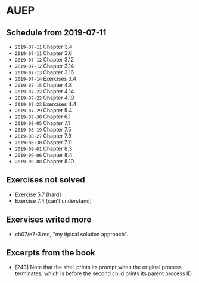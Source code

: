 # AUEP

## Schedule from 2019-07-11

- `2019-07-11` Chapter 3.4
- `2019-07-11` Chapter 3.6
- `2019-07-12` Chapter 3.12
- `2019-07-12` Chapter 3.14
- `2019-07-13` Chapter 3.16
- `2019-07-14` Exercises 3.4
- `2019-07-15` Chapter 4.8
- `2019-07-22` Chapter 4.14
- `2019-07-22` Chapter 4.19
- `2019-07-23` Exercises 4.4
- `2019-07-29` Chapter 5.4
- `2019-07-30` Chapter 6.1
- `2019-08-05` Chapter 7.1
- `2019-08-19` Chapter 7.5
- `2019-08-27` Chapter 7.9
- `2019-08-30` Chapter 7.11
- `2019-09-01` Chapter 8.3
- `2019-09-06` Chapter 8.4
- `2019-09-08` Chapter 8.10

## Exercises not solved

- Exercise 5.7 [hard]
- Exercise 7.4 [can't understand]

## Exervises writed more

- ch07/e7-3.md, "my tipical solution approach".

## Excerpts from the book

- [243] Note that the shell prints its prompt when the original process
terminates, which is before the second child prints its parent process ID.

